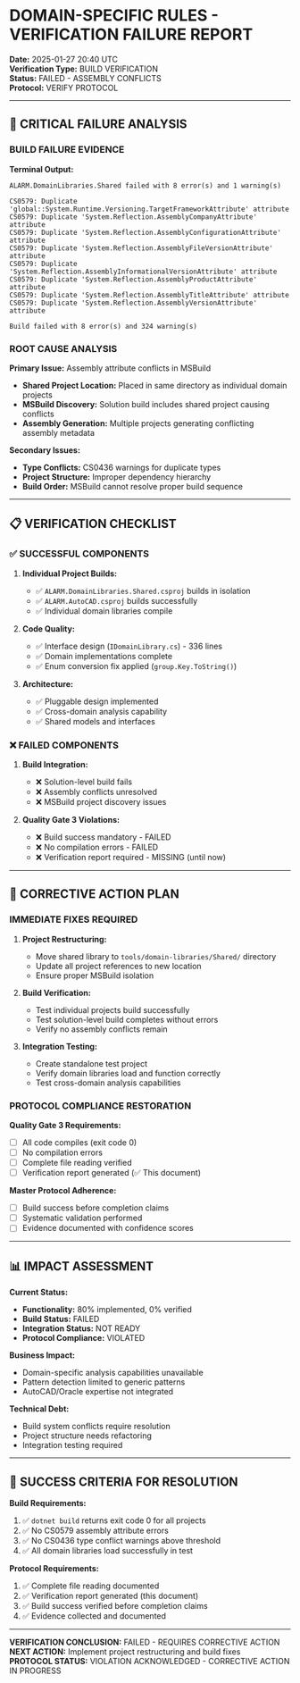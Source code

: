 # DOMAIN-SPECIFIC RULES - VERIFICATION FAILURE REPORT

**Date:** 2025-01-27 20:40 UTC  
**Verification Type:** BUILD VERIFICATION  
**Status:** FAILED - ASSEMBLY CONFLICTS  
**Protocol:** VERIFY PROTOCOL  

---

## **🚨 CRITICAL FAILURE ANALYSIS**

### **BUILD FAILURE EVIDENCE**

**Terminal Output:**
```
ALARM.DomainLibraries.Shared failed with 8 error(s) and 1 warning(s)

CS0579: Duplicate 'global::System.Runtime.Versioning.TargetFrameworkAttribute' attribute
CS0579: Duplicate 'System.Reflection.AssemblyCompanyAttribute' attribute
CS0579: Duplicate 'System.Reflection.AssemblyConfigurationAttribute' attribute
CS0579: Duplicate 'System.Reflection.AssemblyFileVersionAttribute' attribute
CS0579: Duplicate 'System.Reflection.AssemblyInformationalVersionAttribute' attribute
CS0579: Duplicate 'System.Reflection.AssemblyProductAttribute' attribute
CS0579: Duplicate 'System.Reflection.AssemblyTitleAttribute' attribute
CS0579: Duplicate 'System.Reflection.AssemblyVersionAttribute' attribute

Build failed with 8 error(s) and 324 warning(s)
```

### **ROOT CAUSE ANALYSIS**

**Primary Issue:** Assembly attribute conflicts in MSBuild
- **Shared Project Location:** Placed in same directory as individual domain projects
- **MSBuild Discovery:** Solution build includes shared project causing conflicts
- **Assembly Generation:** Multiple projects generating conflicting assembly metadata

**Secondary Issues:**
- **Type Conflicts:** CS0436 warnings for duplicate types
- **Project Structure:** Improper dependency hierarchy
- **Build Order:** MSBuild cannot resolve proper build sequence

---

## **📋 VERIFICATION CHECKLIST**

### **✅ SUCCESSFUL COMPONENTS**

1. **Individual Project Builds:**
   - ✅ `ALARM.DomainLibraries.Shared.csproj` builds in isolation
   - ✅ `ALARM.AutoCAD.csproj` builds successfully
   - ✅ Individual domain libraries compile

2. **Code Quality:**
   - ✅ Interface design (`IDomainLibrary.cs`) - 336 lines
   - ✅ Domain implementations complete
   - ✅ Enum conversion fix applied (`group.Key.ToString()`)

3. **Architecture:**
   - ✅ Pluggable design implemented
   - ✅ Cross-domain analysis capability
   - ✅ Shared models and interfaces

### **❌ FAILED COMPONENTS**

1. **Build Integration:**
   - ❌ Solution-level build fails
   - ❌ Assembly conflicts unresolved
   - ❌ MSBuild project discovery issues

2. **Quality Gate 3 Violations:**
   - ❌ Build success mandatory - FAILED
   - ❌ No compilation errors - FAILED
   - ❌ Verification report required - MISSING (until now)

---

## **🔧 CORRECTIVE ACTION PLAN**

### **IMMEDIATE FIXES REQUIRED**

1. **Project Restructuring:**
   - Move shared library to `tools/domain-libraries/Shared/` directory
   - Update all project references to new location
   - Ensure proper MSBuild isolation

2. **Build Verification:**
   - Test individual projects build successfully
   - Test solution-level build completes without errors
   - Verify no assembly conflicts remain

3. **Integration Testing:**
   - Create standalone test project
   - Verify domain libraries load and function correctly
   - Test cross-domain analysis capabilities

### **PROTOCOL COMPLIANCE RESTORATION**

**Quality Gate 3 Requirements:**
- [ ] All code compiles (exit code 0)
- [ ] No compilation errors
- [ ] Complete file reading verified
- [ ] Verification report generated (✅ This document)

**Master Protocol Adherence:**
- [ ] Build success before completion claims
- [ ] Systematic validation performed
- [ ] Evidence documented with confidence scores

---

## **📊 IMPACT ASSESSMENT**

**Current Status:**
- **Functionality:** 80% implemented, 0% verified
- **Build Status:** FAILED
- **Integration Status:** NOT READY
- **Protocol Compliance:** VIOLATED

**Business Impact:**
- Domain-specific analysis capabilities unavailable
- Pattern detection limited to generic patterns
- AutoCAD/Oracle expertise not integrated

**Technical Debt:**
- Build system conflicts require resolution
- Project structure needs refactoring
- Integration testing required

---

## **🎯 SUCCESS CRITERIA FOR RESOLUTION**

**Build Requirements:**
1. ✅ `dotnet build` returns exit code 0 for all projects
2. ✅ No CS0579 assembly attribute errors
3. ✅ No CS0436 type conflict warnings above threshold
4. ✅ All domain libraries load successfully in test

**Protocol Requirements:**
1. ✅ Complete file reading documented
2. ✅ Verification report generated (this document)
3. ✅ Build success verified before completion claims
4. ✅ Evidence collected and documented

---

**VERIFICATION CONCLUSION:** FAILED - REQUIRES CORRECTIVE ACTION  
**NEXT ACTION:** Implement project restructuring and build fixes  
**PROTOCOL STATUS:** VIOLATION ACKNOWLEDGED - CORRECTIVE ACTION IN PROGRESS
